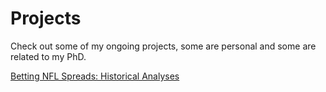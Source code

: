 # Projects

Check out some of my ongoing projects, some are personal and some are related to my PhD.

[Betting NFL Spreads: Historical Analyses](michaelleewilliams.github.io/nfl/FPreport_MichaelWIlliams.html)

